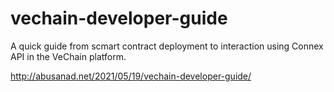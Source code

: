 # vechain-developer-guide

A quick guide from scmart contract deployment to interaction using Connex API in the VeChain platform.

http://abusanad.net/2021/05/19/vechain-developer-guide/
